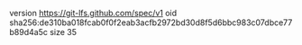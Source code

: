 version https://git-lfs.github.com/spec/v1
oid sha256:de310ba018fcab0f0f2eab3acfb2972bd30d8f5d6bbc983c07dbce77b89d4a5c
size 35
